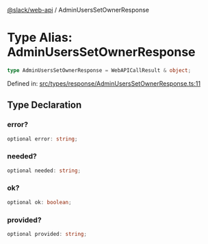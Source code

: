 [@slack/web-api](../index.md) / AdminUsersSetOwnerResponse

# Type Alias: AdminUsersSetOwnerResponse

```ts
type AdminUsersSetOwnerResponse = WebAPICallResult & object;
```

Defined in: [src/types/response/AdminUsersSetOwnerResponse.ts:11](https://github.com/slackapi/node-slack-sdk/blob/main/packages/web-api/src/types/response/AdminUsersSetOwnerResponse.ts#L11)

## Type Declaration

### error?

```ts
optional error: string;
```

### needed?

```ts
optional needed: string;
```

### ok?

```ts
optional ok: boolean;
```

### provided?

```ts
optional provided: string;
```
